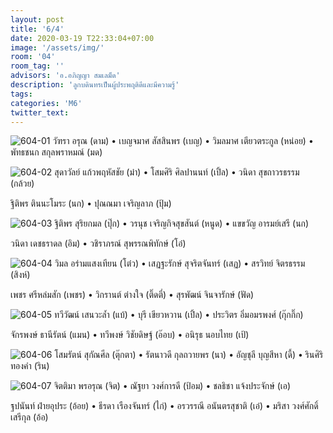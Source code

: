 ```yaml
---
layout: post
title: '6/4'
date: 2020-03-19 T22:33:04+07:00
image: '/assets/img/'
room: '04'
room_tag: ''
advisors: 'อ.อภิญญา สมเลม็ด'
description: 'ลูกบดินทรเป็นผู้ประพฤติดีและมีความรู้'
tags:
categories: 'M6'
twitter_text:
---
```

![604-01](https://res.cloudinary.com/dbruw74ms/image/upload/r_8,c_fit,w_760/v1584634054/604-01_vcml4u.png)
วัฑรา อรุณ (ดาม) • เบญจมาศ สัสสินพร (เบญ) • วิมลมาศ เตียวตระกูล (หน่อย) • พัทธชนก สกุลพราหมณ์ (มด)

![604-02](https://res.cloudinary.com/dbruw74ms/image/upload/r_8,c_fit,w_760/v1584633568/604-02_femkwi.png)
สุดาวัลย์ แก้วพฤหัสชัย (ม๋า) • โสมศิริ ศิลปานนท์ (เปิ้ล) • วนิดา สุขถาวรธรรม (กล้วย)

ฐิติพร ตินนะโมระ (นก) • ปุณณมา เจริญลาภ (ปุ้ม)

![604-03](https://res.cloudinary.com/dbruw74ms/image/upload/r_8,c_fit,w_760/v1584633599/604-03_diqeaf.png)
ฐิติพร สุริยกมล (ปุ๊ก) • วรนุช เจริญกิจสุขสันต์ (หนูด) • แขขวัญ อารมย์เสรี (นก)

วนิดา เดชธราดล (อิม) • วชิราภรณ์ สุพรรณพิทักษ์ (โอ๋)

![604-04](https://res.cloudinary.com/dbruw74ms/image/upload/r_8,c_fit,w_760/v1584633631/604-04_ln1ag7.png)
วิมล อร่ามแสงเทียน (โต๋ว) • เสฏฐะรักษ์ สุจริตจันทร์ (เสฏ) • สรวิทย์ จิตรธรรม (สิงห์)

เพชร ศรีหล่มสัก (เพชร) • วิกรานต์ ต่างใจ (ติ๊ดตี่) • สุรพัฒน์ จินจารักษ์ (ฟัด)

![604-05](https://res.cloudinary.com/dbruw74ms/image/upload/r_8,c_fit,w_760/v1584633619/604-05_rpzxpk.png)
ทวีวัฒน์ เสนวะล้ำ (แบ้) • บุรี เขียวหวาน (เปิ้ล) • ประวิตร อิ่มอมรพงศ์ (กุ๊กกิ๊ก)

จักรพงษ์ ธานีรัตน์ (แมน) • ทวีพงษ์ วิชัยดิษฐ์ (อ๊อบ) • อนิรุธ นอบไทย (เป้)

![604-06](https://res.cloudinary.com/dbruw74ms/image/upload/r_8,c_fit,w_760/v1584633619/604-06_ek3lri.png)
โสมรัตน์ สุกัณศีล (ตุ๊กตา) • รัตนาวดี กุลถวายพร (นา) • อัญชุลี บุญสีหา (ดี้) • รินศิริ ทองคำ (ริน)

![604-07](https://res.cloudinary.com/dbruw74ms/image/upload/r_8,c_fit,w_760/v1584634460/604-07_igtvgb.png)
จิตติมา พรอรุณ (จิต) • ณัฐยา วงศ์การดี (ป้อม) • ชลธิชา แจ้งประจักษ์ (เอ)

ฐปนันท์ ฝ่ายอุประ (อ้อย) • ธีรดา เรืองจันทร์ (ไก่) • อรวรรณี อนันตรสุชาติ (เอ๋) • มริสา วงศ์ศักดิ์เสรีกุล (อ้อ)
